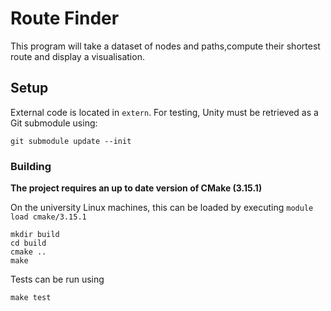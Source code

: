 # Route Finder

This program will take a dataset of nodes and paths,compute their shortest route and display a visualisation.

## Setup

External code is located in `extern`. For testing, Unity must be retrieved as a Git submodule using:

```
git submodule update --init
```

### Building

**The project requires an up to date version of CMake (3.15.1)**

On the university Linux machines, this can be loaded by executing `module load cmake/3.15.1`


```
mkdir build
cd build
cmake ..
make
```

Tests can be run using

```
make test
```